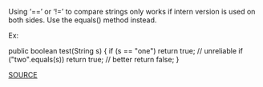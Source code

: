 Using ‘==’ or ‘!=’ to compare strings only works if intern version is used on both sides. Use the equals() method instead.

Ex:

public boolean test(String s) {
    if (s == "one") return true; 		// unreliable
    if ("two".equals(s)) return true; 	// better
    return false;
}

[SOURCE](https://pmd.github.io/pmd-5.3.3/pmd-java/rules/java/strings.html#UseEqualsToCompareStrings)
